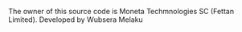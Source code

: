The owner of this source code is Moneta Techmnologies SC (Fettan Limited). Developed by Wubsera Melaku 
